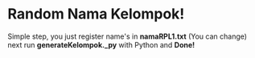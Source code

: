 # Random Nama Kelompok!

Simple step, you just register name's in **namaRPL1.txt** (You can change) next run **generateKelompok._py** with Python and **Done!**
